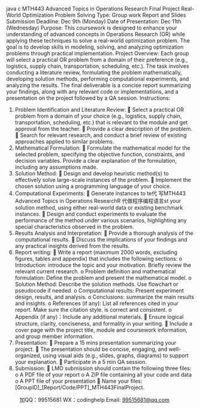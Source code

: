 java c
MTH443 Advanced Topics in Operations Research
Final Project
Real-World Optimization Problem Solving
Type: Group work
Report and Slides Submission Deadline: Dec 9th (Monday)
Date of Presentation: Dec 11th (Wednesday)
Purpose:
This coursework is designed to enhance your understanding of advanced concepts in Operations Research (OR) while applying these techniques to solve a real-world optimization problem. The goal is to develop skills in modeling, solving, and analyzing optimization problems through practical implementation.
Project Overview:
Each group will select a practical OR problem from a domain of their preference (e.g., logistics, supply chain, transportation, scheduling, etc.). The task involves conducting a literature review, formulating the problem mathematically, developing solution methods, performing computational experiments, and analyzing the results. The final deliverable is a concise report summarizing your findings, along with any relevant code or implementations, and a presentation on the project followed by a QA session.
Instructions:
1. Problem Identification and Literature Review:
 Select a practical OR problem from a domain of your choice (e.g., logistics, supply chain, transportation, scheduling, etc.) that is relevant to the module and get approval from the teacher.
 Provide a clear description of the problem.
 Search for relevant research, and conduct a brief review of existing approaches applied to similar problems.
2. Mathematical Formulation:
 Formulate the mathematical model for the selected problem, specifying the objective function, constraints, and decision variables. Provide a clear explanation of the formulation, including any assumptions made.
3. Solution Method:
 Design and develop heuristic method(s) to effectively solve large-scale instances of the problem.
 Implement the chosen solution using a programming language of your choice.
4. Computational Experiments:
 Generate instances to te代 写MTH443 Advanced Topics in Operations ResearchR
代做程序编程语言st your solution method, using either real-world data or existing benchmark instances.
 Design and conduct experiments to evaluate the performance of the method   under various scenarios, highlighting any special characteristics observed in the problem.
5. Results Analysis and Interpretation:
 Provide a thorough analysis of the computational results.
 Discuss the implications of your findings and any practical insights derived from the results.
6. Report writing:
 Write a report (maximum 2000 words, excluding figures, tables and appendix) that includes the following sections:
o Introduction: introduce the topic and your motivation. Briefly review the relevant current research.
o Problem definition and mathematical formulation: Define the problem and present the mathematical model.
o Solution Method: Describe the solution methods. Use flowchart or pseudocode if needed.
o Computational results: Present experiment design, results, and analysis.
o Conclusions: summarize the main results and insights.
o References (if any): List all references cited in your report. Make sure the citation style. is correct and consistent.
o Appendix (if any)：Include any additional materials.
 Ensure logical structure, clarity, conciseness, and formality in your writing.
 Include a cover page with the project title, module and coursework information, and group member information.
7. Presentation:
 Prepare a 15 mins presentation summarizing your project.
 The presentation should be concise, engaging, and well-organized, using visual aids (e.g., slides, graphs, diagrams) to support your explanation.
 Participate in a 5 min QA session.
8. Submission:
 LMO submission should contain the following three files:
o A PDF file of your report
o A ZIP file containing all your code and data
o A PPT file of your presentation
 Name your files: [GroupID]_[Report/Code/PPT]_MTH443FinalProject.





         
加QQ：99515681  WX：codinghelp  Email: 99515681@qq.com
